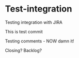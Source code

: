# Test-integration
Testing integration with JIRA

This is test commit

Testing comments - NOW damn it!

Closing? Backlog?
